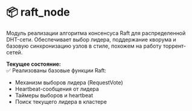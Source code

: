 # 📦 raft_node

Модуль реализации алгоритма консенсуса Raft для распределенной DHT-сети. Обеспечивает выбор лидера, поддержание кворума и базовую синхронизацию узлов в стиле, похожем на работу торрент-сетей.

**Текущее состояние:**  
✅ Реализованы базовые функции Raft:
- Механизм выборов лидера (RequestVote)
- Heartbeat-сообщения от лидера
- Таймеры выборов и heartbeat
- Поиск текущего лидера в кластере